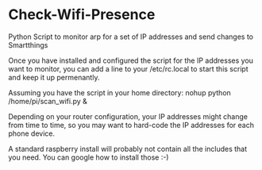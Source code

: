 # Check-Wifi-Presence
Python Script to monitor arp for a set of IP addresses and send changes to Smartthings

Once you have installed and configured the script for the IP addresses you want to monitor, you can add a line to your /etc/rc.local to start this script and keep it up permenantly.

Assuming you have the script in your home directory:
nohup python /home/pi/scan_wifi.py &

Depending on your router configuration, your IP addresses might change from time to time, so you may want to hard-code the IP addresses for each phone device.

A standard raspberry install will probably not contain all the includes that you need. You can google how to install those :-)

